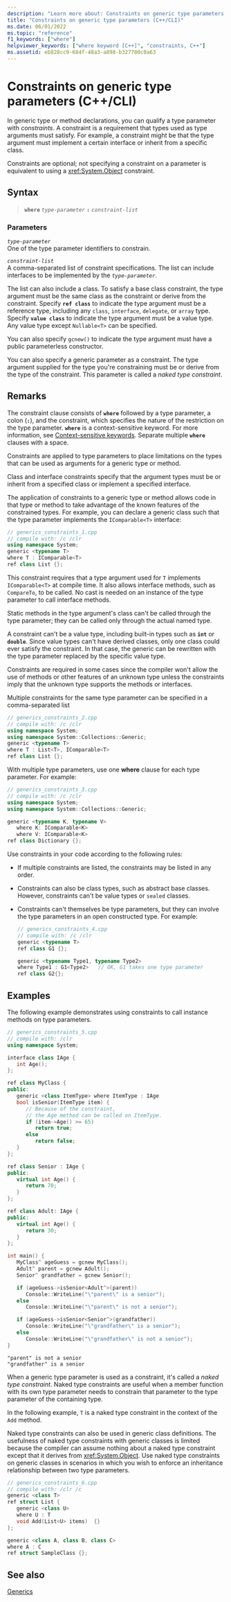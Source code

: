 ```yaml
---
description: "Learn more about: Constraints on generic type parameters (C++/CLI)"
title: "Constraints on generic type parameters (C++/CLI)"
ms.date: 06/01/2022
ms.topic: "reference"
f1_keywords: ["where"]
helpviewer_keywords: ["where keyword [C++]", "constraints, C++"]
ms.assetid: eb828cc9-684f-48a3-a898-b327700c0a63
---
```

# Constraints on generic type parameters (C++/CLI)

In generic type or method declarations, you can qualify a type parameter with *constraints*. A constraint is a requirement that types used as type arguments must satisfy. For example, a constraint might be that the type argument must implement a certain interface or inherit from a specific class.

Constraints are optional; not specifying a constraint on a parameter is equivalent to using a <xref:System.Object> constraint.

## Syntax

> **`where`** *`type-parameter`* **`:`** *`constraint-list`*

### Parameters

*`type-parameter`*\
One of the type parameter identifiers to constrain.

*`constraint-list`*\
A comma-separated list of constraint specifications. The list can include interfaces to be implemented by the *`type-parameter`*.

The list can also include a class. To satisfy a base class constraint, the type argument must be the same class as the constraint or derive from the constraint. Specify **`ref class`** to indicate the type argument must be a reference type, including any `class`, `interface`, `delegate`, or `array` type. Specify **`value class`** to indicate the type argument must be a value type. Any value type except `Nullable<T>` can be specified. 

You can also specify `gcnew()` to indicate the type argument must have a public parameterless constructor.

You can also specify a generic parameter as a constraint. The type argument supplied for the type you're constraining must be or derive from the type of the constraint. This parameter is called a *naked type constraint*.

## Remarks

The constraint clause consists of **`where`** followed by a type parameter, a colon (**`:`**), and the constraint, which specifies the nature of the restriction on the type parameter. **`where`** is a context-sensitive keyword. For more information, see [Context-sensitive keywords](context-sensitive-keywords-cpp-component-extensions.md). Separate multiple **`where`** clauses with a space.

Constraints are applied to type parameters to place limitations on the types that can be used as arguments for a generic type or method.

Class and interface constraints specify that the argument types must be or inherit from a specified class or implement a specified interface.

The application of constraints to a generic type or method allows code in that type or method to take advantage of the known features of the constrained types. For example, you can declare a generic class such that the type parameter implements the `IComparable<T>` interface:

```cpp
// generics_constraints_1.cpp
// compile with: /c /clr
using namespace System;
generic <typename T>
where T : IComparable<T>
ref class List {};
```

This constraint requires that a type argument used for `T` implements `IComparable<T>` at compile time. It also allows interface methods, such as `CompareTo`, to be called. No cast is needed on an instance of the type parameter to call interface methods.

Static methods in the type argument's class can't be called through the type parameter; they can be called only through the actual named type.

A constraint can't be a value type, including built-in types such as **`int`** or **`double`**. Since value types can't have derived classes, only one class could ever satisfy the constraint. In that case, the generic can be rewritten with the type parameter replaced by the specific value type.

Constraints are required in some cases since the compiler won't allow the use of methods or other features of an unknown type unless the constraints imply that the unknown type supports the methods or interfaces.

Multiple constraints for the same type parameter can be specified in a comma-separated list

```cpp
// generics_constraints_2.cpp
// compile with: /c /clr
using namespace System;
using namespace System::Collections::Generic;
generic <typename T>
where T : List<T>, IComparable<T>
ref class List {};
```

With multiple type parameters, use one **where** clause for each type parameter. For example:

```cpp
// generics_constraints_3.cpp
// compile with: /c /clr
using namespace System;
using namespace System::Collections::Generic;

generic <typename K, typename V>
   where K: IComparable<K>
   where V: IComparable<K>
ref class Dictionary {};
```

Use constraints in your code according to the following rules:

- If multiple constraints are listed, the constraints may be listed in any order.

- Constraints can also be class types, such as abstract base classes. However, constraints can't be value types or `sealed` classes.

- Constraints can't themselves be type parameters, but they can involve the type parameters in an open constructed type. For example:

    ```cpp
    // generics_constraints_4.cpp
    // compile with: /c /clr
    generic <typename T>
    ref class G1 {};

    generic <typename Type1, typename Type2>
    where Type1 : G1<Type2>   // OK, G1 takes one type parameter
    ref class G2{};
    ```

## Examples

The following example demonstrates using constraints to call instance methods on type parameters.

```cpp
// generics_constraints_5.cpp
// compile with: /clr
using namespace System;

interface class IAge {
   int Age();
};

ref class MyClass {
public:
   generic <class ItemType> where ItemType : IAge
   bool isSenior(ItemType item) {
      // Because of the constraint,
      // the Age method can be called on ItemType.
      if (item->Age() >= 65)
         return true;
      else
         return false;
   }
};

ref class Senior : IAge {
public:
   virtual int Age() {
      return 70;
   }
};

ref class Adult: IAge {
public:
   virtual int Age() {
      return 30;
   }
};

int main() {
   MyClass^ ageGuess = gcnew MyClass();
   Adult^ parent = gcnew Adult();
   Senior^ grandfather = gcnew Senior();

   if (ageGuess->isSenior<Adult^>(parent))
      Console::WriteLine("\"parent\" is a senior");
   else
      Console::WriteLine("\"parent\" is not a senior");

   if (ageGuess->isSenior<Senior^>(grandfather))
      Console::WriteLine("\"grandfather\" is a senior");
   else
      Console::WriteLine("\"grandfather\" is not a senior");
}
```

```Output
"parent" is not a senior
"grandfather" is a senior
```

When a generic type parameter is used as a constraint, it's called a *naked type constraint*. Naked type constraints are useful when a member function with its own type parameter needs to constrain that parameter to the type parameter of the containing type.

In the following example, `T` is a naked type constraint in the context of the `Add` method.

Naked type constraints can also be used in generic class definitions. The usefulness of naked type constraints with generic classes is limited because the compiler can assume nothing about a naked type constraint except that it derives from <xref:System.Object>. Use naked type constraints on generic classes in scenarios in which you wish to enforce an inheritance relationship between two type parameters.

```cpp
// generics_constraints_6.cpp
// compile with: /clr /c
generic <class T>
ref struct List {
   generic <class U>
   where U : T
   void Add(List<U> items)  {}
};

generic <class A, class B, class C>
where A : C
ref struct SampleClass {};
```

## See also

[Generics](generics-cpp-component-extensions.md)
